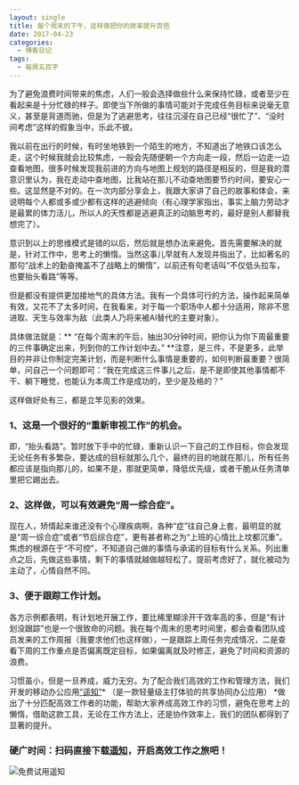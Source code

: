```yaml
---
layout: single
title: 每个周末的下午，这样做把你的效率提升百倍
date: 2017-04-23
categories:
  - 博客日记
tags:
  - 每周五百字
--- 
```

为了避免浪费时间带来的焦虑，人们一般会选择做些什么来保持忙碌，或者至少在看起来是十分忙碌的样子。即使当下所做的事情可能对于完成任务目标来说毫无意义，甚至是背道而驰，但是为了逃避思考，往往沉浸在自己已经“很忙了”、“没时间考虑”这样的假象当中，乐此不彼。

我以前在出行的时候，有时坐地铁到一个陌生的地方，不知道出了地铁口该怎么走，这个时候我就会比较焦虑，一般会先随便朝一个方向走一段，然后一边走一边查看地图，很多时候发现我前进的方向与地图上规划的路径是相反的，但是我的潜意识里认为，我在走动中查地图，比我站在那儿不动查地图要节约时间，要安心一些。这显然是不对的。在一次内部分享会上，我跟大家讲了自己的故事和体会，来说明每个人都或多或少都有这样的逃避倾向（有心理学家指出，事实上脑力劳动才是最累的体力活儿，所以人的天性都是逃避真正的动脑思考的，最好是别人都替我想完了）。

意识到以上的思维模式是错的以后，然后就是想办法来避免。首先需要解决的就是，针对工作中，思考上的懒惰。当然这事儿早就有人发现并指出了，比如著名的那句“战术上的勤奋掩盖不了战略上的懒惰”，以前还有句老话叫“不仅低头拉车，也要抬头看路”等等。

但是都没有提供更加接地气的具体方法。我有一个具体可行的方法，操作起来简单有效，又花不了太多时间，在我看来，对于每一个职场中人都十分适用，除非不思进取、天生与效率为敌（此类人乃将来被AI替代的主要对象）。

具体做法就是：** “在每个周末的午后，抽出30分钟时间，把你认为你下周最重要的三件事确定出来，列到你的工作计划中去。” **注意，是三件，不是更多，此举目的并非让你制定完美计划，而是判断什么事情是重要的，如何判断最重要？很简单，问自己一个问题即可：“我在完成这三件事儿之后，是不是即使其他事情都不干、躺下睡觉，也能认为本周工作是成功的，至少是及格的？”

这样做好处有三，都是立竿见影的效果。

### 1、这是一个很好的“重新审视工作”的机会。
即，“抬头看路”。暂时放下手中的忙碌，重新认识一下自己的工作目标，你会发现无论任务有多繁杂，要达成的目标就那么几个，最终的目的地就在那儿，所有任务都应该是指向那儿的，如果不是，那就更简单，降低优先级，或者干脆从任务清单里把它踢出去。

### 2、这样做，可以有效避免“周一综合症”。
现在人，矫情起来谁还没有个心理疾病啊，各种“症”往自己身上套，最明显的就是“周一综合症”或者“节后综合症”，更有甚者称之为“上班的心情比上坟都沉重”。焦虑的根源在于“不可控”，不知道自己做的事情与承诺的目标有什么关系。列出重点之后，先做这些事情，剩下的事情就越做越轻松了。提前考虑好了，就化被动为主动了，心情自然不同。

### 3、便于跟踪工作计划。
各方示例都表明，有计划地开展工作，要比稀里糊涂开干效率高的多，但是“有计划没跟踪”也是一个很致命的问题。我在每个周末的思考时间里，都会查看团队成员发来的工作周报（我要求他们也这样做），一是跟踪上周任务完成情况，二是查看下周的工作重点是否偏离既定目标，如果偏离就及时修正，避免了时间和资源的浪费。

习惯虽小，但是一旦养成，威力无穷。为了配合我们高效的工作和管理方法，我们开发的移动办公应用[“遥知”](http://yz.365power.cn)* （是一款轻量级主打体验的共享协同办公应用） *做出了十分匹配高效工作者的功能，帮助大家养成高效工作的习惯，避免在思考上的懒惰，借助这款工具，无论在工作方法上，还是协作效率上，我们的团队都得到了显著的提升。

### 硬广时间：扫码直接下载[遥知](https://phoneq.365power.cn/jade/store/detail?name=miniErp)，开启高效工作之旅吧！

![免费试用遥知](http://upload-images.jianshu.io/upload_images/25416-96db89b6821685de.png?imageMogr2/auto-orient/strip%7CimageView2/2/w/1240)



